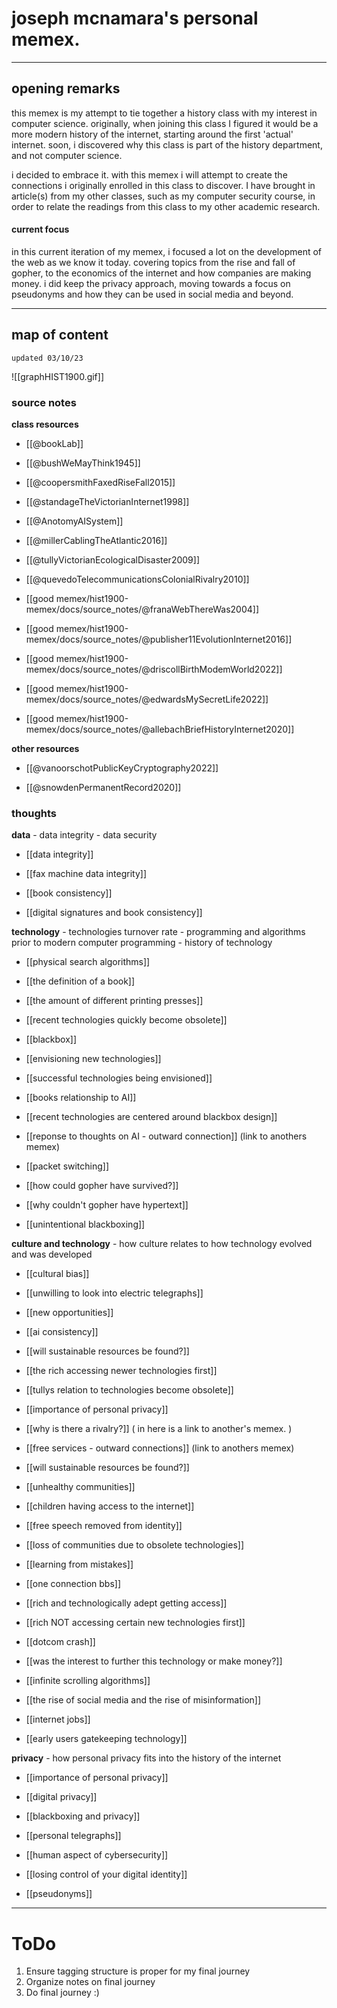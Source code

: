 # **joseph mcnamara's personal memex.**
---

## **opening remarks**

this memex is my attempt to tie together a history class with my interest in computer science. originally, when joining this class I figured it would be a more modern history of the internet, starting around the first 'actual' internet. soon, i discovered why this class is part of the history department, and not computer science. 

i decided to embrace it. with this memex i will attempt to create the connections i originally enrolled in this class to discover. I have brought in article(s) from my other classes, such as my computer security course, in order to relate the readings from this class to my other academic research. 

#### **current focus**

in this current iteration of my memex, i focused a lot on the development of the web as we know it today. covering topics from the rise and fall of gopher, to the economics of the internet and how companies are making money. i did keep the privacy approach, moving towards a focus on pseudonyms and how they can be used in social media and beyond.

---

## **map of content**
	updated 03/10/23

![[graphHIST1900.gif]]


### **source notes**

**class resources**

- [[@bookLab]]

- [[@bushWeMayThink1945]]

- [[@coopersmithFaxedRiseFall2015]]

- [[@standageTheVictorianInternet1998]]

- [[@AnotomyAISystem]]

- [[@millerCablingTheAtlantic2016]]

- [[@tullyVictorianEcologicalDisaster2009]]

- [[@quevedoTelecommunicationsColonialRivalry2010]]

- [[good memex/hist1900-memex/docs/source_notes/@franaWebThereWas2004]]

- [[good memex/hist1900-memex/docs/source_notes/@publisher11EvolutionInternet2016]]

- [[good memex/hist1900-memex/docs/source_notes/@driscollBirthModemWorld2022]]

- [[good memex/hist1900-memex/docs/source_notes/@edwardsMySecretLife2022]]

- [[good memex/hist1900-memex/docs/source_notes/@allebachBriefHistoryInternet2020]]



**other resources**

- [[@vanoorschotPublicKeyCryptography2022]]

- [[@snowdenPermanentRecord2020]]


### **thoughts**

**data** - data integrity - data security

- [[data integrity]]

- [[fax machine data integrity]]

- [[book consistency]]

- [[digital signatures and book consistency]]


**technology** - technologies turnover rate - programming and algorithms prior to modern computer programming - history of technology

- [[physical search algorithms]]

- [[the definition of a book]]

- [[the amount of different printing presses]]

- [[recent technologies quickly become obsolete]]

- [[blackbox]]

- [[envisioning new technologies]]

- [[successful technologies being envisioned]]

- [[books relationship to AI]]

- [[recent technologies are centered around blackbox design]]

- [[reponse to thoughts on AI - outward connection]] (link to anothers memex)

- [[packet switching]]

- [[how could gopher have survived?]]

- [[why couldn't gopher have hypertext]]

- [[unintentional blackboxing]]



**culture and technology** - how culture relates to how technology evolved and was developed

- [[cultural bias]]

- [[unwilling to look into electric telegraphs]]

- [[new opportunities]]

- [[ai consistency]]

- [[will sustainable resources be found?]]

- [[the rich accessing newer technologies first]]

- [[tullys relation to technologies become obsolete]]

- [[importance of personal privacy]]

- [[why is there a rivalry?]] ( in here is a link to another's memex. )

- [[free services - outward connections]] (link to anothers memex)

- [[will sustainable resources be found?]]

- [[unhealthy communities]]

- [[children having access to the internet]]

- [[free speech removed from identity]]

- [[loss of communities due to obsolete technologies]]

- [[learning from mistakes]]

- [[one connection bbs]]

- [[rich and technologically adept getting access]]

- [[rich NOT accessing certain new technologies first]]

- [[dotcom crash]]

- [[was the interest to further this technology or make money?]]

- [[infinite scrolling algorithms]]

- [[the rise of social media and the rise of misinformation]]

- [[internet jobs]]

- [[early users gatekeeping technology]]



**privacy** - how personal privacy fits into the history of the internet

- [[importance of personal privacy]]

- [[digital privacy]]

- [[blackboxing and privacy]]

- [[personal telegraphs]]

- [[human aspect of cybersecurity]]

- [[losing control of your digital identity]]

- [[pseudonyms]]




---

# ToDo

1. Ensure tagging structure is proper for my final journey
2. Organize notes on final journey
3. Do final journey :)